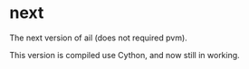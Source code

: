 # next
The next version of ail (does not required pvm).

This version is compiled use Cython, and now still in working.
